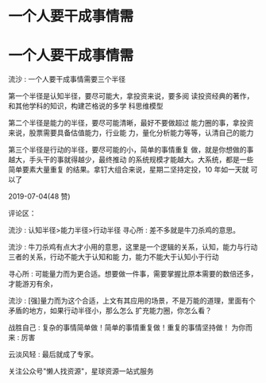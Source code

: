 # 一个人要干成事情需

# 一个人要干成事情需

流沙 : 一个人要干成事情需要三个半径

第一个半径是认知半径，要尽可能大，拿投资来说，要多阅 读投资经典的著作，和其他学科的知识，构建芒格说的多学 科思维模型

第二个半径是能力的半径，要尽可能清晰，最好不要做超过 能力圈的事，拿投资来说，股票需要具备估值能力，行业能 力，量化分析能力等等，认清自己的能力

第三个半径是行动的半径，要尽可能的小，简单的事情重复 做，就是你想做的事越大，手头干的事就得越少，最终推动 的系统规模才能越大。大系统，都是一些简单要素大量重复 的结果。拿钉大组合来说，星期二坚持定投，10 年如一天就 可以了

2019-07-04(48 赞)

评论区：

流沙 : 认知半径>能力半径>行动半径 寻心所 : 差不多就是牛刀杀鸡的意思。

流沙 : 牛刀杀鸡有点大才小用的意思，这里是一个逻辑的关系，认知，能力与行动三者的关系，行动不能大于认知和能 力，能力不能大于认知小于行动

寻心所 : 可能量力而为更合适。想要做一件事，需要掌握比原本需要的数倍还多，才能游刃有余，

流沙 : [强]量力而为这个合适，上文有其应用的场景，不是万能的道理，里面有个矛盾的地方，如果行动半径小，那么怎么 扩充能力圈，你怎么看？

战胜自己 : 复杂的事情简单做！简单的事情重复做！重复的事情坚持做！ 为你而来 : 厉害

云淡风轻 : 最后就成了专家。

关注公众号"懒人找资源"，星球资源一站式服务